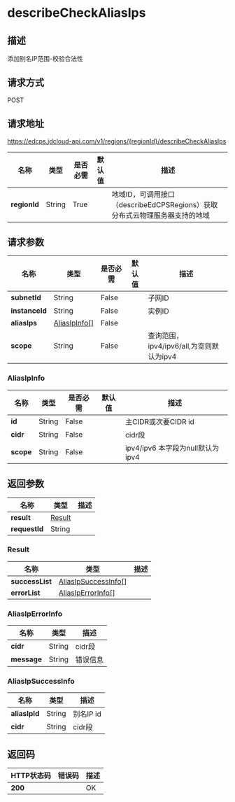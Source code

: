 # describeCheckAliasIps


## 描述
添加别名IP范围-校验合法性

## 请求方式
POST

## 请求地址
https://edcps.jdcloud-api.com/v1/regions/{regionId}/describeCheckAliasIps

|名称|类型|是否必需|默认值|描述|
|---|---|---|---|---|
|**regionId**|String|True| |地域ID，可调用接口（describeEdCPSRegions）获取分布式云物理服务器支持的地域|

## 请求参数
|名称|类型|是否必需|默认值|描述|
|---|---|---|---|---|
|**subnetId**|String|False| |子网ID|
|**instanceId**|String|False| |实例ID|
|**aliasIps**|[AliasIpInfo[]](#aliasipinfo)|False| | |
|**scope**|String|False| |查询范围，ipv4/ipv6/all,为空则默认为ipv4|

### <div id="AliasIpInfo">AliasIpInfo</div>
|名称|类型|是否必需|默认值|描述|
|---|---|---|---|---|
|**id**|String|False| |主CIDR或次要CIDR id|
|**cidr**|String|False| |cidr段|
|**scope**|String|False| |ipv4/ipv6 本字段为null默认为ipv4|

## 返回参数
|名称|类型|描述|
|---|---|---|
|**result**|[Result](#result)| |
|**requestId**|String| |

### <div id="Result">Result</div>
|名称|类型|描述|
|---|---|---|
|**successList**|[AliasIpSuccessInfo[]](#aliasipsuccessinfo)| |
|**errorList**|[AliasIpErrorInfo[]](#aliasiperrorinfo)| |
### <div id="AliasIpErrorInfo">AliasIpErrorInfo</div>
|名称|类型|描述|
|---|---|---|
|**cidr**|String|cidr段|
|**message**|String|错误信息|
### <div id="AliasIpSuccessInfo">AliasIpSuccessInfo</div>
|名称|类型|描述|
|---|---|---|
|**aliasIpId**|String|别名IP id|
|**cidr**|String|cidr段|

## 返回码
|HTTP状态码|错误码|描述|
|---|---|---|
|**200**||OK|
